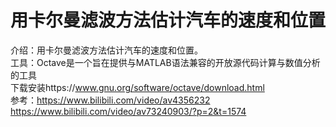 # 用卡尔曼滤波方法估计汽车的速度和位置
介绍：用卡尔曼滤波方法估计汽车的速度和位置。  
工具：Octave是一个旨在提供与MATLAB语法兼容的开放源代码计算与数值分析的工具  
下载安装https://www.gnu.org/software/octave/download.html  
参考：https://www.bilibili.com/video/av4356232  
https://www.bilibili.com/video/av73240903/?p=2&t=1574  
